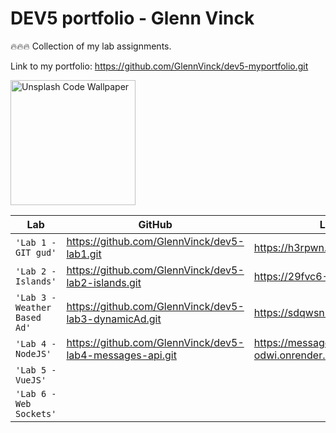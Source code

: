 # DEV5 portfolio - Glenn Vinck

🔥🔥🔥 Collection of my lab assignments.

Link to my portfolio:
https://github.com/GlennVinck/dev5-myportfolio.git

<img width="200" alt="Unsplash Code Wallpaper" src="https://images.unsplash.com/photo-1594904351111-a072f80b1a71?q=80&w=2670&auto=format&fit=crop&ixlib=rb-4.0.3&ixid=M3wxMjA3fDB8MHxwaG90by1wYWdlfHx8fGVufDB8fHx8fA%3D%3D">

| Lab                          | GitHub                                                   | Live                                   |
| ---------------------------- | -------------------------------------------------------- | -------------------------------------- |
| `'Lab 1 - GIT gud'`          | https://github.com/GlennVinck/dev5-lab1.git              | https://h3rpwn.codesandbox.io/         |
| `'Lab 2 - Islands'`          | https://github.com/GlennVinck/dev5-lab2-islands.git      | https://29fvc6-5173.csb.app/           |
| `'Lab 3 - Weather Based Ad'` | https://github.com/GlennVinck/dev5-lab3-dynamicAd.git    | https://sdqwsn-5173.csb.app/           |
| `'Lab 4 - NodeJS'`           | https://github.com/GlennVinck/dev5-lab4-messages-api.git | https://messages-api-odwi.onrender.com |
| `'Lab 5 - VueJS'`            |                                                          |                                        |
| `'Lab 6 - Web Sockets'`      |                                                          |                                        |
